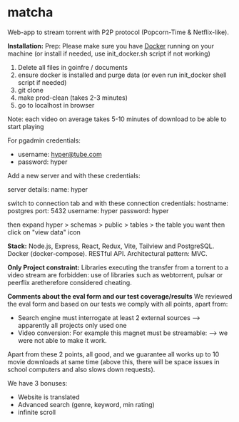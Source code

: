 # matcha #

Web-app to stream torrent with P2P protocol (Popcorn-Time & Netflix-like).

**Installation:**
Prep: Please make sure you have [Docker](https://www.docker.com/) running on your machine (or install if needed, use init_docker.sh script if not working)

1) Delete all files in goinfre / documents
2) ensure docker is installed and purge data  (or even run init_docker shell script if needed) 
3) git clone 
4) make prod-clean (takes 2-3 minutes)
5) go to localhost in browser 

Note: each video on average takes 5-10 minutes of download to be able to start playing

For pgadmin credentials: 
- username: hyper@tube.com
- password: hyper

Add a new server and with these credentials:

server details:
name: hyper

switch to connection tab and with these connection credentials: 
hostname: postgres
port: 5432
username: hyper
password: hyper

then expand hyper > schemas > public > tables > the table you want
then click on "view data" icon

**Stack:**
Node.js, Express, React, Redux, Vite, Tailview and PostgreSQL.
Docker (docker-compose). RESTful API.
Architectural pattern: MVC. 

**Only Project constraint:**
Libraries executing the transfer from a torrent to a video stream are forbidden: use of libraries such as webtorrent, pulsar or peerflix aretherefore considered cheating.

**Comments about the eval form and our test coverage/results**
We reviewed the eval form and based on our tests we comply with all points, apart from:
- Search engine must interrogate at least 2 external sources --> apparently all projects only used one
- Video conversion: For example this magnet must be streamable: --> we were not able to make it work.

Apart from these 2 points, all good, and we guarantee all works up to 10 movie downloads at same time (above this, there will be space issues in school computers and also slows down requests). 

We have 3 bonuses: 
- Website is translated
- Advanced search (genre, keyword, min rating) 
- infinite scroll
